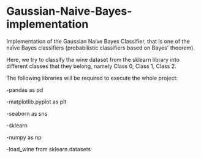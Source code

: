 # Gaussian-Naive-Bayes-implementation
Implementation of the Gaussian Naive Bayes Classifier, that is one of the naïve Bayes classifiers (probabilistic classifiers based on Bayes' theorem).

Here, we try to classify the wine dataset from the sklearn library into different classes that they belong, namely Class 0, Class 1, Class 2.

The following libraries will be required to execute the whole project:

-pandas as pd

-matplotlib.pyplot as plt

-seaborn as sns

-sklearn

-numpy as np

-load_wine from sklearn.datasets
